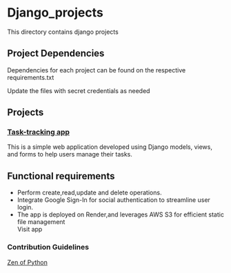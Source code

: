 # Django_projects
This directory contains django projects

## Project Dependencies
Dependencies for each project can be found on the respective requirements.txt

Update the files with secret credentials as needed

## Projects
### [Task-tracking app]()
This is a simple web application developed using Django models, views, and forms to help users manage their tasks.  

## Functional requirements  
* Perform create,read,update and delete operations.  
* Integrate Google Sign-In for social authentication to streamline user login.  
* The app is deployed on Render,and leverages AWS S3 for efficient static file management  
Visit app 

### Contribution Guidelines
[Zen of Python](https://docs.python.org/3/glossary.html#term-Zen-of-Python)
